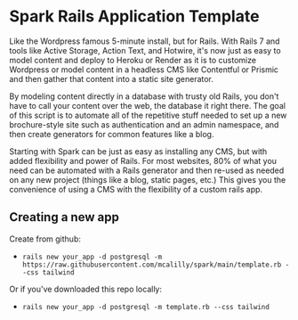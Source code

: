 # Spark Rails Application Template

Like the Wordpress famous 5-minute install, but for Rails. With Rails 7 and tools like Active Storage, Action Text, and Hotwire, it's now just as easy to model content and deploy to Heroku or Render as it is to customize Wordpress or model content in a headless CMS like Contentful or Prismic and then gather that content into a static site generator.

By modeling content directly in a database with trusty old Rails, you don't have to call your content over the web, the database it right there. The goal of this script is to automate all of the repetitive stuff needed to set up a new brochure-style site such as authentication and an admin namespace, and then create generators for common features like a blog.

Starting with Spark can be just as easy as installing any CMS, but with added flexibility and power of Rails. For most websites, 80% of what you need can be automated with a Rails generator and then re-used as needed on any new project (things like a blog, static pages, etc.) This gives you the convenience of using a CMS with the flexibility of a custom rails app.


## Creating a new app
Create from github:
* `rails new your_app -d postgresql -m https://raw.githubusercontent.com/mcalilly/spark/main/template.rb --css tailwind`

Or if you've downloaded this repo locally:
* `rails new your_app -d postgresql -m template.rb --css tailwind`

